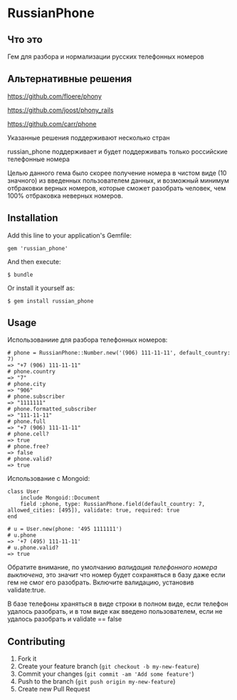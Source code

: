 # RussianPhone

## Что это

Гем для разбора и нормализации русских телефонных номеров

## Альтернативные решения

https://github.com/floere/phony

https://github.com/joost/phony_rails

https://github.com/carr/phone

Указанные решения поддерживают несколько стран

russian_phone поддерживает и будет поддерживать только российские телефонные номера

Целью данного гема было скорее получение номера в чистом виде (10 значного) из введенных пользователем данных, и
возможный минимум отбраковки верных номеров, которые сможет разобрать человек, чем 100% отбраковка неверных номеров.

## Installation

Add this line to your application's Gemfile:

    gem 'russian_phone'

And then execute:

    $ bundle

Or install it yourself as:

    $ gem install russian_phone

## Usage

Использованиие для разбора телефонных номеров:

    # phone = RussianPhone::Number.new('(906) 111-11-11', default_country: 7)
    => "+7 (906) 111-11-11"
    # phone.country
    => "7"
    # phone.city
    => "906"
    # phone.subscriber
    => "1111111"
    # phone.formatted_subscriber
    => "111-11-11"
    # phone.full
    => "+7 (906) 111-11-11"
    # phone.cell?
    => true
    # phone.free?
    => false
    # phone.valid?
    => true

Использование с Mongoid:

    class User
        include Mongoid::Document
        field :phone, type: RussianPhone.field(default_country: 7, allowed_cities: [495]), validate: true, required: true
    end

    # u = User.new(phone: '495 1111111')
    # u.phone
    => '+7 (495) 111-11-11'
    # u.phone.valid?
    => true

Обратите внимание, по умолчанию *валидация телефонного номера выключена*, это значит что номер будет
сохраняться в базу даже если гем не смог его разобрать. Включите валидацию, установив validate:true.

В базе телефоны храняться в виде строки в полном виде, если телефон удалось разобрать, и в том виде как
введено пользователем, если не удалось разобрать и validate == false

## Contributing

1. Fork it
2. Create your feature branch (`git checkout -b my-new-feature`)
3. Commit your changes (`git commit -am 'Add some feature'`)
4. Push to the branch (`git push origin my-new-feature`)
5. Create new Pull Request
